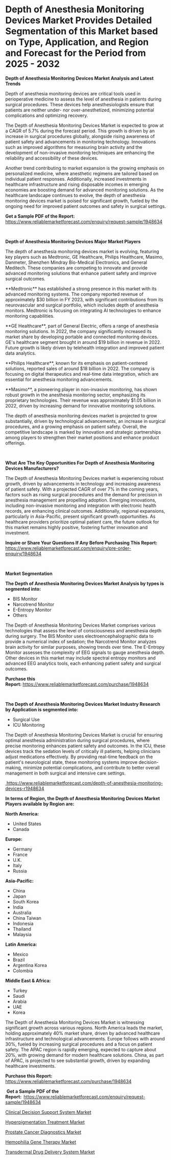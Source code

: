 <p><h1>Depth of Anesthesia Monitoring Devices Market Provides Detailed Segmentation of this Market based on Type, Application, and Region and Forecast for the Period from 2025 - 2032</h1></p><p><strong>Depth of Anesthesia Monitoring Devices Market Analysis and Latest Trends</strong></p>
<p><p>Depth of anesthesia monitoring devices are critical tools used in perioperative medicine to assess the level of anesthesia in patients during surgical procedures. These devices help anesthesiologists ensure that patients are neither under- nor over-anesthetized, minimizing potential complications and optimizing recovery.</p><p>The Depth of Anesthesia Monitoring Devices Market is expected to grow at a CAGR of 5.7% during the forecast period. This growth is driven by an increase in surgical procedures globally, alongside rising awareness of patient safety and advancements in monitoring technology. Innovations such as improved algorithms for measuring brain activity and the development of non-invasive monitoring techniques are enhancing the reliability and accessibility of these devices.</p><p>Another trend contributing to market expansion is the growing emphasis on personalized medicine, where anesthetic regimens are tailored based on individual patient responses. Additionally, increased investments in healthcare infrastructure and rising disposable incomes in emerging economies are boosting demand for advanced monitoring solutions. As the healthcare landscape continues to evolve, the depth of anesthesia monitoring devices market is poised for significant growth, fueled by the ongoing need for improved patient outcomes and safety in surgical settings.</p></p>
<p><strong>Get a Sample PDF of the Report:&nbsp;</strong> <a href="https://www.reliablemarketforecast.com/enquiry/request-sample/1948634?utm_campaign=1134&utm_medium=2&utm_source=Github&utm_content=ia&utm_term=03032025&utm_id=depth-of-anesthesia-monitoring-devices">https://www.reliablemarketforecast.com/enquiry/request-sample/1948634</a></p>
<p>&nbsp;</p>
<p><strong>Depth of Anesthesia Monitoring Devices Major Market Players</strong></p>
<p><p>The depth of anesthesia monitoring devices market is evolving, featuring key players such as Medtronic, GE Healthcare, Philips Healthcare, Masimo, Danmeter, Shenzhen Mindray Bio-Medical Electronics, and General Meditech. These companies are competing to innovate and provide advanced monitoring solutions that enhance patient safety and improve surgical outcomes.</p><p>**Medtronic** has established a strong presence in this market with its advanced monitoring systems. The company reported revenue of approximately $30 billion in FY 2023, with significant contributions from its neurovascular and surgical portfolio, which includes depth of anesthesia monitors. Medtronic is focusing on integrating AI technologies to enhance monitoring capabilities.</p><p>**GE Healthcare**, part of General Electric, offers a range of anesthesia monitoring solutions. In 2022, the company significantly increased its market share by developing portable and connected monitoring devices. GE's healthcare segment brought in around $19 billion in revenue in 2022. Future growth is likely driven by telehealth integration and improved patient data analytics.</p><p>**Philips Healthcare**, known for its emphasis on patient-centered solutions, reported sales of around $18 billion in 2022. The company is focusing on digital therapeutics and real-time data integration, which are essential for anesthesia monitoring advancements.</p><p>**Masimo**, a pioneering player in non-invasive monitoring, has shown robust growth in the anesthesia monitoring sector, emphasizing its proprietary technologies. Their revenue was approximately $1.05 billion in 2022, driven by increasing demand for innovative monitoring solutions.</p><p>The depth of anesthesia monitoring devices market is projected to grow substantially, driven by technological advancements, an increase in surgical procedures, and a growing emphasis on patient safety. Overall, the competitive landscape is marked by innovation and strategic partnerships among players to strengthen their market positions and enhance product offerings.</p></p>
<p>&nbsp;</p>
<p><strong>What Are The Key Opportunities For Depth of Anesthesia Monitoring Devices Manufacturers?</strong></p>
<p><p>The Depth of Anesthesia Monitoring Devices market is experiencing robust growth, driven by advancements in technology and increasing awareness of patient safety. With a projected CAGR of over 7% in the coming years, factors such as rising surgical procedures and the demand for precision in anesthesia management are propelling adoption. Emerging innovations, including non-invasive monitoring and integration with electronic health records, are enhancing clinical outcomes. Additionally, regional expansions, particularly in Asia-Pacific, present significant growth opportunities. As healthcare providers prioritize optimal patient care, the future outlook for this market remains highly positive, fostering further innovation and investment.</p></p>
<p><strong>Inquire or Share Your Questions If Any Before Purchasing This Report:</strong> <a href="https://www.reliablemarketforecast.com/enquiry/pre-order-enquiry/1948634?utm_campaign=1134&utm_medium=2&utm_source=Github&utm_content=ia&utm_term=03032025&utm_id=depth-of-anesthesia-monitoring-devices">https://www.reliablemarketforecast.com/enquiry/pre-order-enquiry/1948634</a></p>
<p>&nbsp;</p>
<p><strong>Market Segmentation</strong></p>
<p><strong>The Depth of Anesthesia Monitoring Devices Market Analysis by types is segmented into:</strong></p>
<p><ul><li>BIS Monitor</li><li>Narcotrend Monitor</li><li>E-Entropy Monitor</li><li>Others</li></ul></p>
<p><p>The Depth of Anesthesia Monitoring Devices Market comprises various technologies that assess the level of consciousness and anesthesia depth during surgery. The BIS Monitor uses electroencephalographic data to provide a numerical index of sedation; the Narcotrend Monitor analyzes brain activity for similar purposes, showing trends over time. The E-Entropy Monitor assesses the complexity of EEG signals to gauge anesthesia depth. Other devices in this market may include spectral entropy monitors and advanced EEG analytics tools, each enhancing patient safety and surgical outcomes.</p></p>
<p><strong>Purchase this Report:&nbsp;</strong><a href="https://www.reliablemarketforecast.com/purchase/1948634?utm_campaign=1134&utm_medium=2&utm_source=Github&utm_content=ia&utm_term=03032025&utm_id=depth-of-anesthesia-monitoring-devices">https://www.reliablemarketforecast.com/purchase/1948634</a></p>
<p>&nbsp;</p>
<p><strong>The Depth of Anesthesia Monitoring Devices Market Industry Research by Application is segmented into:</strong></p>
<p><ul><li>Surgical Use</li><li>ICU Monitoring</li></ul></p>
<p><p>The Depth of Anesthesia Monitoring Devices Market is crucial for ensuring optimal anesthesia administration during surgical procedures, where precise monitoring enhances patient safety and outcomes. In the ICU, these devices track the sedation levels of critically ill patients, helping clinicians adjust medications effectively. By providing real-time feedback on the patient's neurological state, these monitoring systems improve decision-making, minimize potential complications, and contribute to better overall management in both surgical and intensive care settings.</p></p>
<p><a href="https://www.reliablemarketforecast.com/depth-of-anesthesia-monitoring-devices-r1948634?utm_campaign=1134&utm_medium=2&utm_source=Github&utm_content=ia&utm_term=03032025&utm_id=depth-of-anesthesia-monitoring-devices">&nbsp;https://www.reliablemarketforecast.com/depth-of-anesthesia-monitoring-devices-r1948634</a></p>
<p><strong>In terms of Region, the Depth of Anesthesia Monitoring Devices Market Players available by Region are:</strong></p>
<p>
    <p> <strong> North America: </strong>
        <ul>
            <li>United States</li>
            <li>Canada</li>
        </ul>
        </p> 
    <p> <strong> Europe: </strong>
        <ul>
            <li>Germany</li>
            <li>France</li>
            <li>U.K.</li>
            <li>Italy</li>
            <li>Russia</li>
        </ul>
        </p> 
    <p> <strong> Asia-Pacific: </strong>
        <ul>
            <li>China</li>
            <li>Japan</li>
            <li>South Korea</li>
            <li>India</li>
            <li>Australia</li>
            <li>China Taiwan</li>
            <li>Indonesia</li>
            <li>Thailand</li>
            <li>Malaysia</li>
        </ul>
        </p> 
    <p> <strong> Latin America: </strong>
        <ul>
            <li>Mexico</li>
            <li>Brazil</li>
            <li>Argentina Korea</li>
            <li>Colombia</li>
        </ul>
        </p> 
    <p> <strong> Middle East & Africa: </strong>
        <ul>
            <li>Turkey</li>
            <li>Saudi</li>
            <li>Arabia</li>
            <li>UAE</li>
            <li>Korea</li>
        </ul>
    </p>
    </p>
<p><p>The Depth of Anesthesia Monitoring Devices Market is witnessing significant growth across various regions. North America leads the market, holding approximately 40% market share, driven by advanced healthcare infrastructure and technological advancements. Europe follows with around 30%, fueled by increasing surgical procedures and a focus on patient safety. The APAC region is rapidly emerging, expected to capture about 20%, with growing demand for modern healthcare solutions. China, as part of APAC, is projected to see substantial growth, driven by expanding healthcare investments.</p></p>
<p><strong>Purchase this Report: </strong><a href="https://www.reliablemarketforecast.com/purchase/1948634?utm_campaign=1134&utm_medium=2&utm_source=Github&utm_content=ia&utm_term=03032025&utm_id=depth-of-anesthesia-monitoring-devices">https://www.reliablemarketforecast.com/purchase/1948634</a></p>
<p>&nbsp;<strong>Get a Sample PDF of the Report:&nbsp;&nbsp;</strong><a href="https://www.reliablemarketforecast.com/enquiry/request-sample/1948634?utm_campaign=1134&utm_medium=2&utm_source=Github&utm_content=ia&utm_term=03032025&utm_id=depth-of-anesthesia-monitoring-devices">https://www.reliablemarketforecast.com/enquiry/request-sample/1948634</a></p>
<p><strong></strong></p>
<p><p><a href="https://github.com/lizamflotow/Market-Research-Report-List-1/blob/main/clinical-decision-support-system-market.md?utm_campaign=1134&utm_medium=2&utm_source=Github&utm_content=ia&utm_term=03032025&utm_id=depth-of-anesthesia-monitoring-devices">Clinical Decision Support System Market</a></p><p><a href="https://github.com/watzondechao/Market-Research-Report-List-1/blob/main/hyperpigmentation-treatment-market.md?utm_campaign=1134&utm_medium=2&utm_source=Github&utm_content=ia&utm_term=03032025&utm_id=depth-of-anesthesia-monitoring-devices">Hyperpigmentation Treatment Market</a></p><p><a href="https://github.com/oslieselotte2192/Market-Research-Report-List-1/blob/main/prostate-cancer-diagnostics-market.md?utm_campaign=1134&utm_medium=2&utm_source=Github&utm_content=ia&utm_term=03032025&utm_id=depth-of-anesthesia-monitoring-devices">Prostate Cancer Diagnostics Market</a></p><p><a href="https://github.com/tambraunrue691969/Market-Research-Report-List-1/blob/main/hemophilia-gene-therapy-market.md?utm_campaign=1134&utm_medium=2&utm_source=Github&utm_content=ia&utm_term=03032025&utm_id=depth-of-anesthesia-monitoring-devices">Hemophilia Gene Therapy Market</a></p><p><a href="https://github.com/phephezxnf/Market-Research-Report-List-1/blob/main/transdermal-drug-delivery-system-market.md?utm_campaign=1134&utm_medium=2&utm_source=Github&utm_content=ia&utm_term=03032025&utm_id=depth-of-anesthesia-monitoring-devices">Transdermal Drug Delivery System Market</a></p></p>